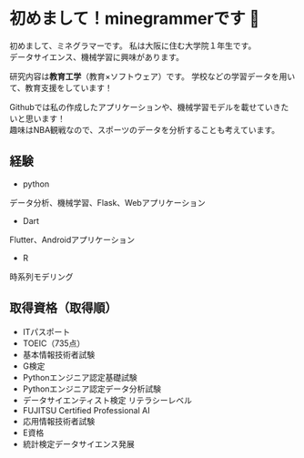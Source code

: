 # 初めまして！minegrammerです 👋

初めまして、ミネグラマーです。
私は大阪に住む大学院１年生です。  
データサイエンス、機械学習に興味があります。

研究内容は**教育工学**（教育×ソフトウェア）です。
学校などの学習データを用いて、教育支援をしています！  

Githubでは私の作成したアプリケーションや、機械学習モデルを載せていきたいと思います！  
趣味はNBA観戦なので、スポーツのデータを分析することも考えています。

## 経験
- python

データ分析、機械学習、Flask、Webアプリケーション
- Dart

Flutter、Androidアプリケーション
- R

時系列モデリング



## 取得資格（取得順）
- ITパスポート
- TOEIC（735点）
- 基本情報技術者試験
- G検定
- Pythonエンジニア認定基礎試験
- Pythonエンジニア認定データ分析試験
- データサイエンティスト検定 リテラシーレベル
- FUJITSU Certified Professional AI
- 応用情報技術者試験
- E資格
- 統計検定データサイエンス発展













<!--
**minegrammer/minegrammer** is a ✨ _special_ ✨ repository because its `README.md` (this file) appears on your GitHub profile.

Here are some ideas to get you started:

- 🔭 I’m currently working on ...
- 🌱 I’m currently learning ...
- 👯 I’m looking to collaborate on ...
- 🤔 I’m looking for help with ...
- 💬 Ask me about ...
- 📫 How to reach me: ...
- 😄 Pronouns: ...
- ⚡ Fun fact: ...
-->
